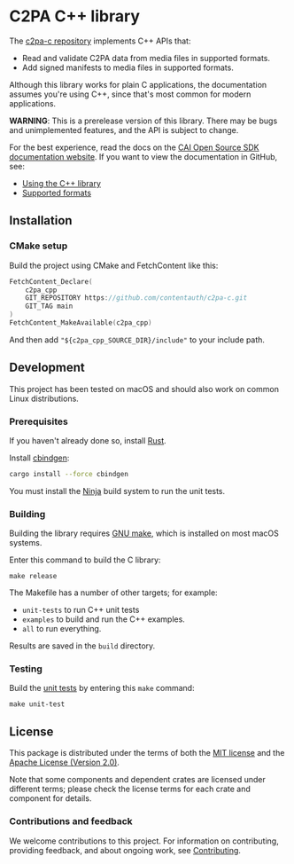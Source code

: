 # C2PA C++ library

The [c2pa-c repository](https://github.com/contentauth/c2pa-c) implements C++ APIs that:
- Read and validate C2PA data from media files in supported formats.
- Add signed manifests to media files in supported formats.

Although this library works for plain C applications, the documentation assumes you're using C++, since that's most common for modern applications.

**WARNING**: This is a prerelease version of this library.  There may be bugs and unimplemented features, and the API is subject to change.

<div style={{display: 'none'}}>

For the best experience, read the docs on the [CAI Open Source SDK documentation website](https://opensource.contentauthenticity.org/docs/c2pa-c).  If you want to view the documentation in GitHub, see:
- [Using the C++ library](docs/usage.md)
- [Supported formats](https://github.com/contentauth/c2pa-rs/blob/crandmck/reorg-docs/docs/supported-formats.md)

</div>

## Installation

### CMake setup
Build the project using CMake and FetchContent like this:

```c
FetchContent_Declare(
    c2pa_cpp
    GIT_REPOSITORY https://github.com/contentauth/c2pa-c.git
    GIT_TAG main
)
FetchContent_MakeAvailable(c2pa_cpp)
```

And then add `"${c2pa_cpp_SOURCE_DIR}/include"` to your include path.

## Development

This project has been tested on macOS and should also work on common Linux distributions.

### Prerequisites

If you haven't already done so, install [Rust](https://www.rust-lang.org/tools/install).

Install [cbindgen](https://github.com/mozilla/cbindgen/blob/master/docs.md):

```sh
cargo install --force cbindgen
```

You must install the [Ninja](https://github.com/ninja-build/ninja/wiki/Pre-built-Ninja-packages) build system to run the unit tests. 

### Building 

Building the library requires [GNU make](https://www.gnu.org/software/make/), which is installed on most macOS systems.

Enter this command to build the C library: 

```
make release
```

The Makefile has a number of other targets; for example:
- `unit-tests` to run C++ unit tests
- `examples` to build and run the C++ examples.
- `all` to run everything.

Results are saved in the `build` directory.

### Testing

Build the [unit tests](https://github.com/contentauth/c2pa-c/tree/main/tests) by entering this `make` command:

```
make unit-test
```

## License

This package is distributed under the terms of both the [MIT license](https://github.com/contentauth/c2pa-c/blob/main/LICENSE-MIT) and the [Apache License (Version 2.0)](https://github.com/contentauth/c2pa-c/blob/main/LICENSE-APACHE).

Note that some components and dependent crates are licensed under different terms; please check the license terms for each crate and component for details.

### Contributions and feedback

We welcome contributions to this project.  For information on contributing, providing feedback, and about ongoing work, see [Contributing](https://github.com/contentauth/c2pa-c/blob/main/CONTRIBUTING.md).


